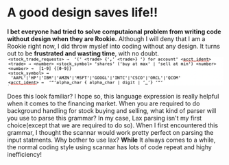 # A good design saves life!!
**I bet everyone had tried to solve computaional problem from writing code without design when they are Rookie.**
Although I will deny that I am a Rookie right now, I did throw myslef into coding without any design. It turns out to be **frustrated and wasting time**, with no doubt. 
    ![Grammar](/grammar.png)
 
Does this look familiar?
I hope so, this language expression is really helpful when it comes to the financing market. When you are required to do background handling for stock buying and selling, what kind of parser will you use to parse this grammar? In my case, Lax parsing isn't my first choice(except that we are required to do so). When I first encountered this grammar, I thought the scannar would work pretty perfect on parsing the input statments. Why bother to use lax? 
**While**
It always comes to a while, the normal coding style using scannar has lots of code repeat and highy inefficiency!
